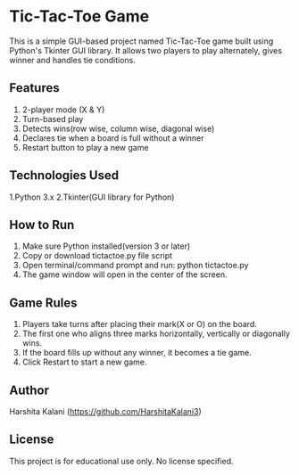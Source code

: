 # Tic-Tac-Toe Game
This is a simple GUI-based project named Tic-Tac-Toe game built using Python's Tkinter GUI library. It allows two players to play alternately, gives winner and handles tie conditions.
## Features
1. 2-player mode (X & Y)
2. Turn-based play
3. Detects wins(row wise, column wise, diagonal wise)
4. Declares tie when a board is full without a winner
5. Restart button to play a new game
## Technologies Used
1.Python 3.x
2.Tkinter(GUI library for Python)
## How to Run
1. Make sure Python installed(version 3 or later)
2. Copy or download tictactoe.py file script
3. Open terminal/command prompt and run: python tictactoe.py
4. The game window will open in the center of the screen.
## Game Rules
1. Players take turns after placing their mark(X or O) on the board.
2. The first one who aligns three marks horizontally, vertically or diagonally wins.
3. If the board fills up without any winner, it becomes a tie game.
4. Click Restart to start a new game.
## Author
Harshita Kalani
(https://github.com/HarshitaKalani3)
## License
This project is for educational use only. No license specified.
